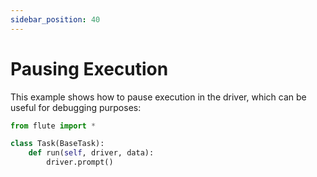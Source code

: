 ```yaml
---
sidebar_position: 40
---
```


# Pausing Execution

This example shows how to pause execution in the driver, which can be useful for debugging purposes:

```python 
from flute import *

class Task(BaseTask):
    def run(self, driver, data):
        driver.prompt()
```